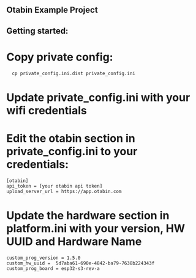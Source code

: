 ## Otabin Example Project

## Getting started:

  # Copy private config:
  ```
    cp private_config.ini.dist private_config.ini
  ``` 
  # Update private_config.ini with your wifi credentials
  
  # Edit the otabin section in private_config.ini to your credentials:
  ```
  [otabin]
  api_token = [your otabin api token]
  upload_server_url = https://app.otabin.com
  ```
  # Update the hardware section in platform.ini with your version, HW UUID and Hardware Name
  ```
  custom_prog_version = 1.5.0
  custom_hw_uuid =  5d7aba61-690e-4842-ba79-7638b224343f
  custom_prog_board = esp32-s3-rev-a  
  ```